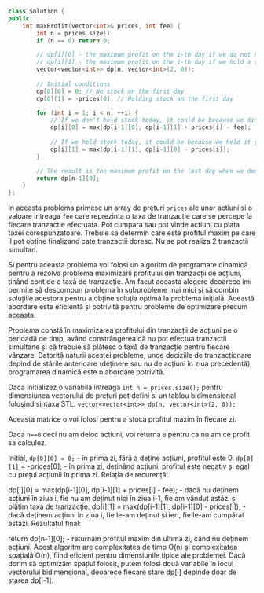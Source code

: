 ```cpp
class Solution {
public:
    int maxProfit(vector<int>& prices, int fee) {
        int n = prices.size();
        if (n == 0) return 0;

        // dp[i][0] - the maximum profit on the i-th day if we do not hold a stock
        // dp[i][1] - the maximum profit on the i-th day if we hold a stock
        vector<vector<int>> dp(n, vector<int>(2, 0));
        
        // Initial conditions
        dp[0][0] = 0; // No stock on the first day
        dp[0][1] = -prices[0]; // Holding stock on the first day

        for (int i = 1; i < n; ++i) {
            // If we don't hold stock today, it could be because we didn't hold it yesterday, or we sold it today
            dp[i][0] = max(dp[i-1][0], dp[i-1][1] + prices[i] - fee);
            
            // If we hold stock today, it could be because we held it yesterday, or we bought it today
            dp[i][1] = max(dp[i-1][1], dp[i-1][0] - prices[i]);
        }

        // The result is the maximum profit on the last day when we don't hold stock
        return dp[n-1][0];
    }
};
```


In aceasta problema primesc un array de preturi `prices` ale unor actiuni si o valoare intreaga `fee` care reprezinta o taxa de tranzactie care se percepe la fiecare tranzactie efectuata. Pot cumpara sau pot vinde actiuni cu plata taxei corespunzatoare.
Trebuie sa determin care este profitul maxim pe care il pot obtine finalizand cate tranzactii doresc. Nu se pot realiza 2 tranzactii simultan.

Si pentru aceasta problema voi folosi un algoritm de programare dinamică pentru a rezolva problema maximizării profitului din tranzacții de acțiuni, ținând cont de o taxă de tranzacție. Am facut aceasta alegere deoarece imi permite să descompun problema în subprobleme mai mici și să combin soluțiile acestora pentru a obține soluția optimă la problema inițială. Această abordare este eficientă și potrivită pentru probleme de optimizare precum aceasta.

Problema constă în maximizarea profitului din tranzacții de acțiuni pe o perioadă de timp, având constrângerea că nu pot efectua tranzacții simultane și că trebuie să plătesc o taxă de tranzacție pentru fiecare vânzare. Datorită naturii acestei probleme, unde deciziile de tranzacționare depind de stările anterioare (deținere sau nu de acțiuni în ziua precedentă), programarea dinamică este o abordare potrivită.

Daca initializez o variabila intreaga `int n = prices.size();` pentru dimensiunea vectorului de prețuri pot defini si un tablou bidimensional folosind sintaxa STL.
`vector<vector<int>> dp(n, vector<int>(2, 0));`

Aceasta matrice o voi folosi pentru a stoca profitul maxim în fiecare zi.

Daca `n==0` deci nu am deloc actiuni, voi returna `0` pentru ca nu am ce profit sa calculez.

Initial, 
`dp[0][0] = 0;` - în prima zi, fără a deține acțiuni, profitul este 0.
`dp[0][1]` = -prices[0]; - în prima zi, deținând acțiuni, profitul este negativ și egal cu prețul acțiunii în prima zi.
Relația de recurență:

dp[i][0] = max(dp[i-1][0], dp[i-1][1] + prices[i] - fee); - dacă nu deținem acțiuni în ziua i, fie nu am deținut nici în ziua i-1, fie am vândut astăzi și plătim taxa de tranzacție.
dp[i][1] = max(dp[i-1][1], dp[i-1][0] - prices[i]); - dacă deținem acțiuni în ziua i, fie le-am deținut și ieri, fie le-am cumpărat astăzi.
Rezultatul final:

return dp[n-1][0]; - returnăm profitul maxim din ultima zi, când nu deținem acțiuni.
Acest algoritm are complexitatea de timp O(n) și complexitatea spațială O(n), fiind eficient pentru dimensiunile tipice ale problemei. Dacă dorim să optimizăm spațiul folosit, putem folosi două variabile în locul vectorului bidimensional, deoarece fiecare stare dp[i] depinde doar de starea dp[i-1].